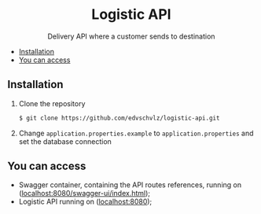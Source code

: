 <h1 align="center">Logistic API</h1>
<p align="center">Delivery API where a customer sends to destination</p>

- [Installation](#installation)
- [You can access](#you-can-access)

## Installation

1. Clone the repository
    ```sh
   $ git clone https://github.com/edvschvlz/logistic-api.git
    ```
2. Change `application.properties.example` to `application.properties` and set the database connection 


## You can access

- Swagger container, containing the API routes references, running
  on ([localhost:8080/swagger-ui/index.html](http://localhost:8080/swagger-ui/index.html));
- Logistic API running on ([localhost:8080](http://localhost:8080/));